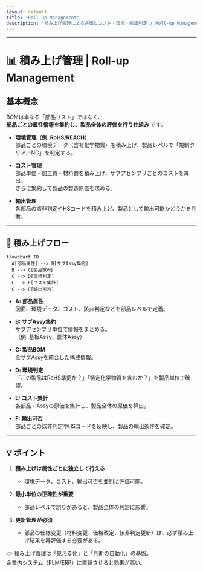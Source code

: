 ```yaml
---
layout: default
title: "Roll-up Management"
description: "積み上げ管理による評価とコスト・環境・輸出判定 / Roll-up Management for Cost, Environment, and Export"
---
```


---

# 📊 積み上げ管理 | Roll-up Management

## 基本概念

BOMは単なる「部品リスト」ではなく、  
**部品ごとの属性情報を集約し、製品全体の評価を行う仕組み** です。  

- **環境管理（例: RoHS/REACH）**  
  部品ごとの環境データ（含有化学物質）を積み上げ、製品レベルで「規制クリア／NG」を判定する。  

- **コスト管理**  
  部品単価・加工費・材料費を積み上げ、サブアセンブリごとのコストを算出。  
  さらに集約して製品の製造原価を求める。  

- **輸出管理**  
  各部品の該非判定やHSコードを積み上げ、製品として輸出可能かどうかを判断。  

---

## 🔗 積み上げフロー

```mermaid
flowchart TD
  A[部品属性] --> B[サブAssy集約]
  B --> C[製品BOM]
  C --> D[環境判定]
  C --> E[コスト集計]
  C --> F[輸出可否]
```

- **A: 部品属性**  
  図面、環境データ、コスト、該非判定などを部品レベルで定義。  

- **B: サブAssy集約**  
  サブアセンブリ単位で情報をまとめる。  
  （例: 基板Assy、筐体Assy）  

- **C: 製品BOM**  
  全サブAssyを統合した構成情報。  

- **D: 環境判定**  
  「この製品はRoHS準拠か？」「特定化学物質を含むか？」を製品単位で確認。  

- **E: コスト集計**  
  各部品・Assyの原価を集計し、製品全体の原価を算出。  

- **F: 輸出可否**  
  部品ごとの該非判定やHSコードを反映し、製品の輸出条件を確定。  

---

## 💡 ポイント

1. **積み上げは属性ごとに独立して行える**  
   - 環境データ、コスト、輸出可否を並列に評価可能。  

2. **最小単位の正確性が重要**  
   - 部品レベルで誤りがあると、製品全体の判定に影響。  

3. **更新管理が必須**  
   - 部品の仕様変更（材料変更、価格改定、該非判定更新）は、必ず積み上げ結果を再評価する必要がある。  

👉 積み上げ管理は「見える化」と「判断の自動化」の基盤。  
企業内システム（PLM/ERP）に直結させると効果が高い。  
